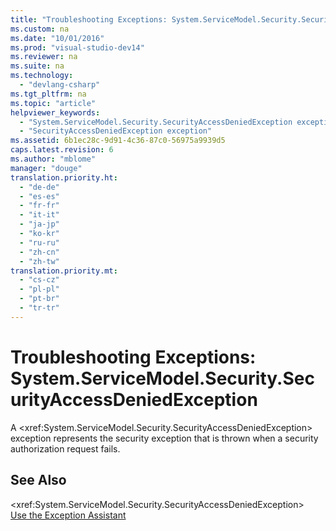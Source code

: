 ```yaml
---
title: "Troubleshooting Exceptions: System.ServiceModel.Security.SecurityAccessDeniedException"
ms.custom: na
ms.date: "10/01/2016"
ms.prod: "visual-studio-dev14"
ms.reviewer: na
ms.suite: na
ms.technology: 
  - "devlang-csharp"
ms.tgt_pltfrm: na
ms.topic: "article"
helpviewer_keywords: 
  - "System.ServiceModel.Security.SecurityAccessDeniedException exception"
  - "SecurityAccessDeniedException exception"
ms.assetid: 6b1ec28c-9d91-4c36-87c0-56975a9939d5
caps.latest.revision: 6
ms.author: "mblome"
manager: "douge"
translation.priority.ht: 
  - "de-de"
  - "es-es"
  - "fr-fr"
  - "it-it"
  - "ja-jp"
  - "ko-kr"
  - "ru-ru"
  - "zh-cn"
  - "zh-tw"
translation.priority.mt: 
  - "cs-cz"
  - "pl-pl"
  - "pt-br"
  - "tr-tr"
---
```

# Troubleshooting Exceptions: System.ServiceModel.Security.SecurityAccessDeniedException
A \<xref:System.ServiceModel.Security.SecurityAccessDeniedException> exception represents the security exception that is thrown when a security authorization request fails.  
  
## See Also  
 \<xref:System.ServiceModel.Security.SecurityAccessDeniedException>   
 [Use the Exception Assistant](../Topic/How%20to:%20Use%20the%20Exception%20Assistant.md)